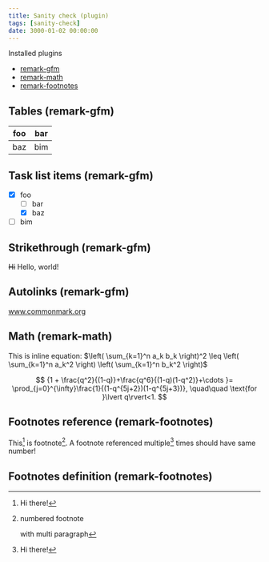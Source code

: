 ```yaml
---
title: Sanity check (plugin)
tags: [sanity-check]
date: 3000-01-02 00:00:00
---
```


Installed plugins

- [remark-gfm](https://www.npmjs.com/package/remark-gfm)
- [remark-math](https://www.npmjs.com/package/remark-math)
- [remark-footnotes](https://www.npmjs.com/package/remark-footnotes)

## Tables (remark-gfm)

| foo | bar |
| --- | --- |
| baz | bim |

## Task list items (remark-gfm)

- [x] foo
  - [ ] bar
  - [x] baz
- [ ] bim

## Strikethrough (remark-gfm)

~~Hi~~ Hello, world!

## Autolinks (remark-gfm)

www.commonmark.org

## Math (remark-math)

This is inline equation: $\left( \sum_{k=1}^n a_k b_k \right)^2 \leq \left( \sum_{k=1}^n a_k^2 \right) \left( \sum_{k=1}^n b_k^2 \right)$

$$
{1 +  \frac{q^2}{(1-q)}+\frac{q^6}{(1-q)(1-q^2)}+\cdots }= \prod_{j=0}^{\infty}\frac{1}{(1-q^{5j+2})(1-q^{5j+3})}, \quad\quad \text{for }\lvert q\rvert<1.
$$

## Footnotes reference (remark-footnotes)

This[^footnote] is footnote[^1].
A footnote referenced multiple[^footnote] times should have same number!

## Footnotes definition (remark-footnotes)

[^1]: numbered footnote

    with multi paragraph

[^footnote]: Hi there!

